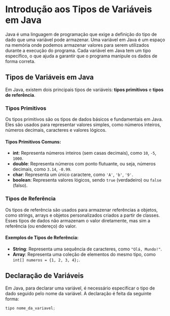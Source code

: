 # Introdução aos Tipos de Variáveis em Java

Java é uma linguagem de programação que exige a definição do tipo de dado que uma variável pode armazenar. Uma variável em Java é um espaço na memória onde podemos armazenar valores para serem utilizados durante a execução do programa. Cada variável em Java tem um tipo específico, o que ajuda a garantir que o programa manipule os dados de forma correta.

## Tipos de Variáveis em Java

Em Java, existem dois principais tipos de variáveis: **tipos primitivos** e **tipos de referência**.

### Tipos Primitivos
Os tipos primitivos são os tipos de dados básicos e fundamentais em Java. Eles são usados para representar valores simples, como números inteiros, números decimais, caracteres e valores lógicos.

#### Tipos Primitivos Comuns:
- **int**: Representa números inteiros (sem casas decimais), como `10`, `-5`, `1000`.
- **double**: Representa números com ponto flutuante, ou seja, números decimais, como `3.14`, `-0.99`.
- **char**: Representa um único caractere, como `'A'`, `'b'`, `'9'`.
- **boolean**: Representa valores lógicos, sendo `true` (verdadeiro) ou `false` (falso).

### Tipos de Referência
Os tipos de referência são usados para armazenar referências a objetos, como strings, arrays e objetos personalizados criados a partir de classes. Esses tipos de dados não armazenam o valor diretamente, mas sim a referência (ou endereço) do valor.

#### Exemplos de Tipos de Referência:
- **String**: Representa uma sequência de caracteres, como `"Olá, Mundo!"`.
- **Array**: Representa uma coleção de elementos do mesmo tipo, como `int[] numeros = {1, 2, 3, 4};`.

## Declaração de Variáveis

Em Java, para declarar uma variável, é necessário especificar o tipo de dado seguido pelo nome da variável. A declaração é feita da seguinte forma:

```java
tipo nome_da_variavel;